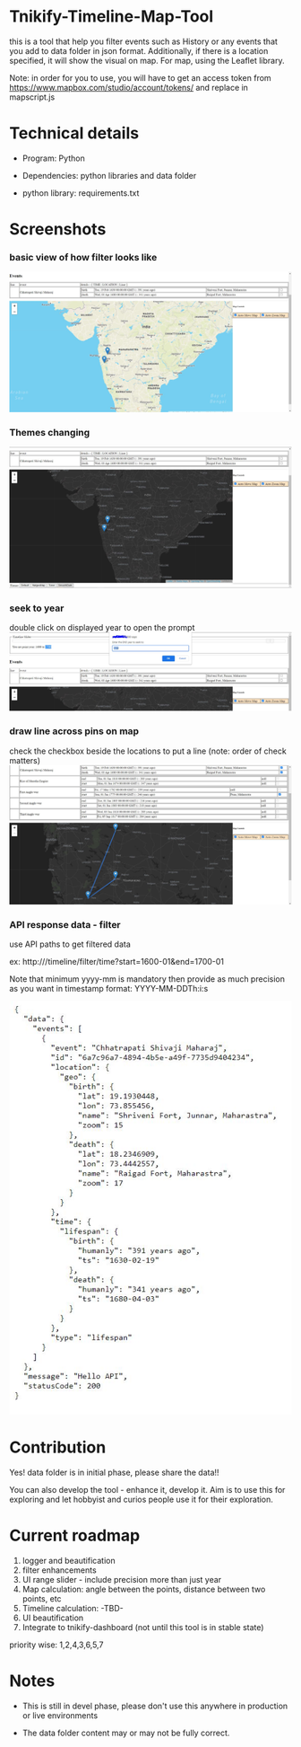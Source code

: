 # Tnikify-Timeline-Map-Tool

this is a tool that help you filter events such as History or any events that you add to data folder in json format. Additionally, if there is a location specified, it will show the visual on map. For map, using the Leaflet library.

Note: in order for you to use, you will have to get an access token from https://www.mapbox.com/studio/account/tokens/ and replace in mapscript.js

# Technical details

* Program: Python

* Dependencies: python libraries and data folder

* python library: requirements.txt

# Screenshots

### basic view of how filter looks like
![screenshot1 - base look](https://raw.githubusercontent.com/NikhilTanni/tnikify-timeline-map-tool/main/screenshots/sc1.JPG)

### Themes changing
![screenshot2 - themes](https://raw.githubusercontent.com/NikhilTanni/tnikify-timeline-map-tool/main/screenshots/sc2.JPG)

### seek to year

double click on displayed year to open the prompt
![screenshot3 - input year](https://raw.githubusercontent.com/NikhilTanni/tnikify-timeline-map-tool/main/screenshots/sc3.JPG)

### draw line across pins on map

check the checkbox beside the locations to put a line (note: order of check matters)
![screenshot4 - line on map](https://raw.githubusercontent.com/NikhilTanni/tnikify-timeline-map-tool/main/screenshots/sc4.JPG)

### API response data - filter

use API paths to get filtered data

ex: http://<serverURL>/timeline/filter/time?start=1600-01&end=1700-01

Note that minimum yyyy-mm is mandatory then provide as much precision as you want in timestamp format: YYYY-MM-DDTh:i:s

![screenshot5 - API response data](https://raw.githubusercontent.com/NikhilTanni/tnikify-timeline-map-tool/main/screenshots/sc5.JPG)

# Contribution

Yes! data folder is in initial phase, please share the data!!

You can also develop the tool - enhance it, develop it. Aim is to use this for exploring and let hobbyist and curios people use it for their exploration.

# Current roadmap

1. logger and beautification
2. filter enhancements
3. UI range slider - include precision more than just year
4. Map calculation: angle between the points, distance between two points, etc
5. Timeline calculation: -TBD-
6. UI beautification
7. Integrate to tnikify-dashboard (not until this tool is in stable state)

priority wise: 1,2,4,3,6,5,7


# Notes

* This is still in devel phase, please don't use this anywhere in production or live environments

* The data folder content may or may not be fully correct.